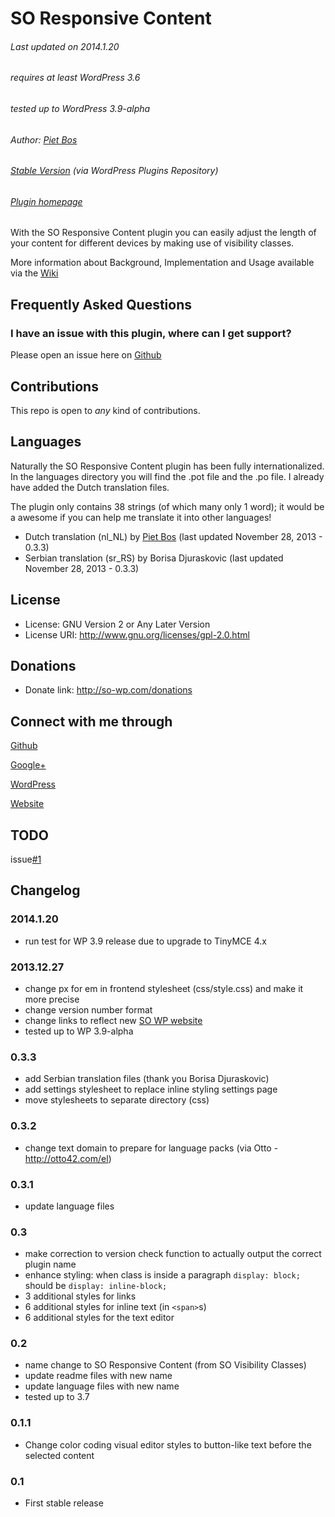 SO Responsive Content
=====================

###### Last updated on 2014.1.20
###### requires at least WordPress 3.6
###### tested up to WordPress 3.9-alpha
###### Author: [Piet Bos](https://github.com/senlin)
###### [Stable Version](http://wordpress.org/plugins/so-visibility-classes) (via WordPress Plugins Repository)
###### [Plugin homepage](http://so-wp.com/?p=19)

With the SO Responsive Content plugin you can easily adjust the length of your content for different devices by making use of visibility classes.

More information about Background, Implementation and Usage available via the [Wiki](https://github.com/senlin/so-responsive-content/wiki/_pages)

## Frequently Asked Questions

### I have an issue with this plugin, where can I get support?

Please open an issue here on [Github](https://github.com/senlin/so-responsive-content/issues)

## Contributions

This repo is open to _any_ kind of contributions.

## Languages

Naturally the SO Responsive Content plugin has been fully internationalized. In the languages directory you will find the .pot file and the .po file. I already have added the Dutch translation files.

The plugin only contains 38 strings (of which many only 1 word); it would be a awesome if you can help me translate it into other languages!

* Dutch translation (nl_NL) by [Piet Bos](https://github.com/senlin/) (last updated November 28, 2013 - 0.3.3)
* Serbian translation (sr_RS) by Borisa Djuraskovic (last updated November 28, 2013 - 0.3.3)

## License

* License: GNU Version 2 or Any Later Version
* License URI: http://www.gnu.org/licenses/gpl-2.0.html

## Donations

* Donate link: http://so-wp.com/donations

## Connect with me through

[Github](https://github.com/senlin) 

[Google+](http://plus.google.com/+PietBos) 

[WordPress](http://profiles.wordpress.org/senlin/) 

[Website](http://senlinonline.com)

## TODO

issue[#1](https://github.com/senlin/so-responsive-content/issues/1)

## Changelog

### 2014.1.20

* run test for WP 3.9 release due to upgrade to TinyMCE 4.x

### 2013.12.27

* change px for em in frontend stylesheet (css/style.css) and make it more precise
* change version number format
* change links to reflect new [SO WP website](http://so-wp.com)
* tested up to WP 3.9-alpha

### 0.3.3

* add Serbian translation files (thank you Borisa Djuraskovic)
* add settings stylesheet to replace inline styling settings page
* move stylesheets to separate directory (css)

### 0.3.2

* change text domain to prepare for language packs (via Otto - http://otto42.com/el)

### 0.3.1

* update language files

### 0.3

* make correction to version check function to actually output the correct plugin name
* enhance styling: when class is inside a paragraph `display: block;` should be `display: inline-block;`
* 3 additional styles for links
* 6 additional styles for inline text (in `<span>`s)
* 6 additional styles for the text editor

### 0.2

* name change to SO Responsive Content (from SO Visibility Classes)
* update readme files with new name
* update language files with new name
* tested up to 3.7

### 0.1.1

* Change color coding visual editor styles to button-like text before the selected content

### 0.1

* First stable release
